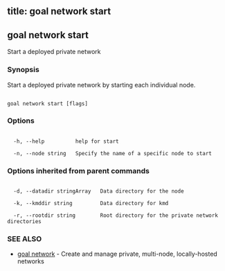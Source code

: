 title: goal network start
---
## goal network start



Start a deployed private network



### Synopsis



Start a deployed private network by starting each individual node.



```

goal network start [flags]

```



### Options



```

  -h, --help          help for start

  -n, --node string   Specify the name of a specific node to start

```



### Options inherited from parent commands



```

  -d, --datadir stringArray   Data directory for the node

  -k, --kmddir string         Data directory for kmd

  -r, --rootdir string        Root directory for the private network directories

```



### SEE ALSO



* [goal network](../../network/network/)	 - Create and manage private, multi-node, locally-hosted networks



